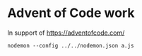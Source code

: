 # Advent of Code work

In support of https://adventofcode.com/

`
nodemon --config ../../nodemon.json a.js
`

